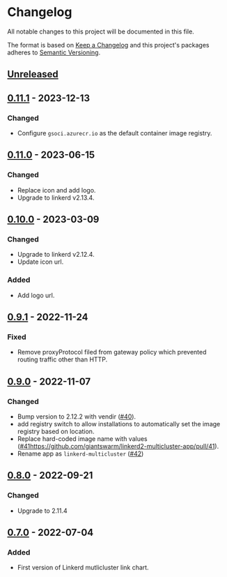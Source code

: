 # Changelog

All notable changes to this project will be documented in this file.

The format is based on [Keep a Changelog](http://keepachangelog.com/en/1.0.0/)
and this project's packages adheres to [Semantic Versioning](http://semver.org/spec/v2.0.0.html).

## [Unreleased]

## [0.11.1] - 2023-12-13

### Changed

- Configure `gsoci.azurecr.io` as the default container image registry.

## [0.11.0] - 2023-06-15

### Changed

- Replace icon and add logo.
- Upgrade to linkerd v2.13.4.

## [0.10.0] - 2023-03-09

### Changed

- Upgrade to linkerd v2.12.4.
- Update icon url.

### Added

- Add logo url.

## [0.9.1] - 2022-11-24

### Fixed

- Remove proxyProtocol filed from gateway policy which prevented routing traffic other than HTTP.

## [0.9.0] - 2022-11-07

### Changed

- Bump version to 2.12.2 with vendir ([#40](https://github.com/giantswarm/linkerd2-multicluster-app/pull/40)).
- add registry switch to allow installations to automatically set the image registry based on location.
- Replace hard-coded image name with values ([#41https://github.com/giantswarm/linkerd2-multicluster-app/pull/41]()).
- Rename app as `linkerd-multicluster` ([#42](https://github.com/giantswarm/linkerd-multicluster-app/pull/42))

## [0.8.0] - 2022-09-21

### Changed

- Upgrade to 2.11.4

## [0.7.0] - 2022-07-04

### Added

- First version of Linkerd mutlicluster link chart.

[Unreleased]: https://github.com/giantswarm/linkerd-multicluster-app/compare/v0.11.1...HEAD
[0.11.1]: https://github.com/giantswarm/linkerd-multicluster-app/compare/v0.11.0...v0.11.1
[0.11.0]: https://github.com/giantswarm/linkerd-multicluster-app/compare/v0.10.0...v0.11.0
[0.10.0]: https://github.com/giantswarm/linkerd-multicluster-app/compare/v0.9.1...v0.10.0
[0.9.1]: https://github.com/giantswarm/linkerd-multicluster-app/compare/v0.9.0...v0.9.1
[0.9.0]: https://github.com/giantswarm/linkerd-multicluster-app/compare/v0.8.0...v0.9.0
[0.8.0]: https://github.com/giantswarm/linkerd2-multicluster-app/compare/v0.7.0...v0.8.0
[0.7.0]: https://github.com/giantswarm/linkerd2-multicluster-app/compare/v0.7.0...v0.7.0
